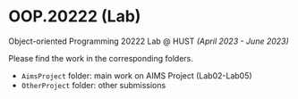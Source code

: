 # OOP.20222 (Lab)

Object-oriented Programming 20222 Lab @ HUST <i>(April 2023 - June 2023)</i>

Please find the work in the corresponding folders.

- `AimsProject` folder: main work on AIMS Project (Lab02-Lab05)
- `OtherProject` folder: other submissions
